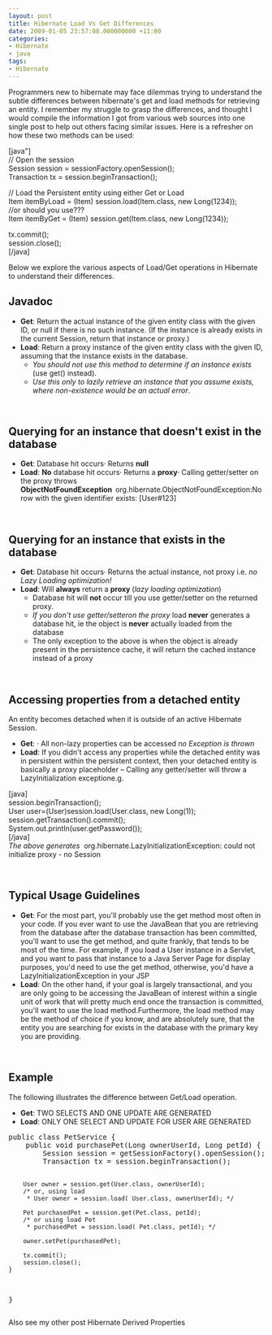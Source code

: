 ```yaml
---
layout: post
title: Hibernate Load Vs Get Differences
date: 2009-01-05 23:57:08.000000000 +11:00
categories:
- Hibernate
- java
tags:
- Hibernate
---
```

<p>Programmers new to hibernate may face dilemmas trying to understand the subtle differences between hibernate's get and load methods for retrieving an entity. I remember my struggle to grasp the differences, and thought I would compile the information I got from various web sources into one single post to help out others facing similar issues. Here is a refresher on how these two methods can be used:</p>
<p>[java"]<br />
// Open the session<br />
Session session = sessionFactory.openSession();<br />
Transaction tx = session.beginTransaction();</p>
<p>// Load the Persistent entity using either Get or Load<br />
Item itemByLoad = (Item) session.load(Item.class, new Long(1234));<br />
//or should you use???<br />
Item itemByGet = (Item) session.get(Item.class, new Long(1234));</p>
<p>tx.commit();<br />
session.close();<br />
[/java]</p>
<p>Below we explore the various aspects of Load/Get operations in Hibernate to understand their differences.</p>
<h2>Javadoc</h2>
<ul>
<li><strong>Get</strong>: Return the actual instance of the given entity class with the given ID, or null if there is no such instance. (If the instance is already exists in the current Session, return that instance or proxy.)</li>
<li><strong>Load</strong>: Return a proxy instance of the given entity class with the given ID, assuming that the instance exists in the database.
<ul>
<li><em>You should not use this method to determine if an instance exists</em> (use get() instead).</li>
<li><em>Use this only to lazily retrieve an instance that you assume exists, where non-existence would be an actual error</em>.</li>
</ul>
</li>
</ul>
<p>&nbsp;</p>
<h2>Querying for an instance that doesn't exist in the database</h2>
<ul>
<li><strong>Get</strong>: Database hit occurs· Returns <strong>null</strong></li>
<li><strong>Load</strong>: <strong>No</strong> database hit occurs· Returns a <strong>proxy</strong>· Calling getter/setter on the proxy throws <strong>ObjectNotFoundException </strong><strong> </strong><span class="lang:default decode:true  crayon-inline">org.hibernate.ObjectNotFoundException:No row with the given identifier exists: [User#123]</span><strong> </strong></li>
</ul>
<p>&nbsp;</p>
<h2>Querying for an instance that exists in the database</h2>
<ul>
<li><strong>Get</strong>: Database hit occurs· Returns the actual instance, not proxy i.e. <em>no Lazy Loading optimization!</em></li>
<li><strong>Load</strong>: Will <strong>always</strong> return a <strong>proxy </strong>(<em>lazy loading optimization</em>)
<ul>
<li>Database hit will <strong>not</strong> occur till you use getter/setter on the returned proxy.</li>
<li><em>If you don't use getter/setter</em><em>on the proxy </em>load <strong>never</strong> generates a database hit, ie the object is <strong>never</strong> actually loaded from the database</li>
<li>The only exception to the above is when the object is already present in the persistence cache, it will return the cached instance instead of a proxy</li>
</ul>
</li>
</ul>
<p>&nbsp;</p>
<h2>Accessing properties from a detached entity</h2>
<p>An entity becomes detached when it is outside of an active Hibernate Session.</p>
<ul>
<li><strong>Get</strong>: · All non-lazy properties can be accessed <em>no Exception is thrown</em></li>
<li><strong>Load</strong>: If you didn't access any properties while the detached entity was in persistent within the persistent context, then your detached entity is basically a proxy placeholder – Calling any getter/setter will throw a LazyInitialization exceptione.g.</li>
</ul>
<p>[java]<br />
session.beginTransaction();<br />
User user=(User)session.load(User.class, new Long(1));<br />
session.getTransaction().commit();<br />
System.out.println(user.getPassword());<br />
[/java]<br />
<em>The above generates </em> <span class="lang:default decode:true  crayon-inline">org.hibernate.LazyInitializationException: could not initialize proxy - no Session</span></p>
<p>&nbsp;</p>
<h2>Typical Usage Guidelines</h2>
<ul>
<li><strong>Get</strong>: For the most part, you'll probably use the get method most often in your code. If you ever want to use the JavaBean that you are retrieving from the database after the database transaction has been committed, you'll want to use the get method, and quite frankly, that tends to be most of the time. For example, if you load a User instance in a Servlet, and you want to pass that instance to a Java Server Page for display purposes, you'd need to use the get method, otherwise, you'd have a LazyInitializationException in your JSP</li>
<li><strong>Load</strong>: On the other hand, if your goal is largely transactional, and you are only going to be accessing the JavaBean of interest within a single unit of work that will pretty much end once the transaction is committed, you'll want to use the load method.Furthermore, the load method may be the method of choice if you know, and are absolutely sure, that the entity you are searching for exists in the database with the primary key you are providing.</li>
</ul>
<p>&nbsp;</p>
<h2>Example</h2>
<p>The following illustrates the difference between Get/Load operation.</p>
<ul>
<li><strong>Get</strong>: TWO SELECTS AND ONE UPDATE ARE GENERATED</li>
<li><strong>Load</strong>: ONLY ONE SELECT AND UPDATE FOR USER ARE GENERATED</li>
</ul>
<pre class="lang:default decode:true">public class PetService {
	public void purchasePet(Long ownerUserId, Long petId) {
		Session session = getSessionFactory().openSession();
		Transaction tx = session.beginTransaction();

		User owner = session.get(User.class, ownerUserId);
		/* or, using load 
		 * User owner = session.load( User.class, ownerUserId); */

		Pet purchasedPet = session.get(Pet.class, petId);
		/* or using load Pet 
		 * purchasedPet = session.load( Pet.class, petId); */

		owner.setPet(purchasedPet);

		tx.commit();
		session.close();
	}
}</pre>
<p>Also see my other post Hibernate Derived Properties</p>
